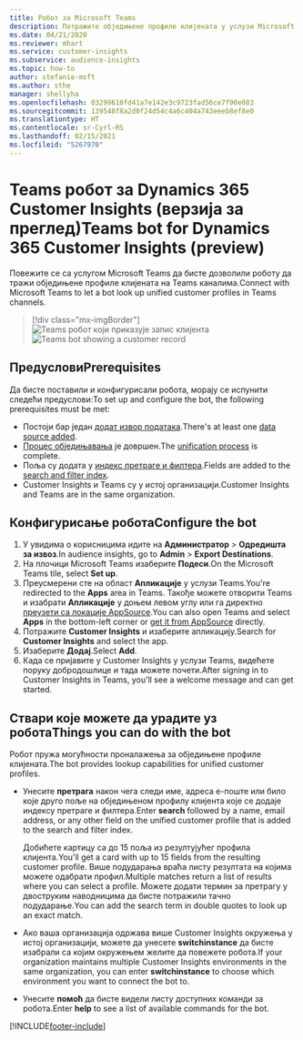 ```yaml
---
title: Робот за Microsoft Teams
description: Потражите обједињене профиле клијената у услузи Microsoft Teams уз помоћ робота.
ms.date: 04/21/2020
ms.reviewer: mhart
ms.service: customer-insights
ms.subservice: audience-insights
ms.topic: how-to
author: stefanie-msft
ms.author: sthe
manager: shellyha
ms.openlocfilehash: 03299610fd41a7e142e3c9723fad56ce7f90e083
ms.sourcegitcommit: 139548f8a2d0f24d54c4a6c404a743eeeb8ef8e0
ms.translationtype: HT
ms.contentlocale: sr-Cyrl-RS
ms.lasthandoff: 02/15/2021
ms.locfileid: "5267970"
---
```

# <a name="teams-bot-for-dynamics-365-customer-insights-preview"></a><span data-ttu-id="38a0f-103">Teams робот за Dynamics 365 Customer Insights (верзија за преглед)</span><span class="sxs-lookup"><span data-stu-id="38a0f-103">Teams bot for Dynamics 365 Customer Insights (preview)</span></span>

<span data-ttu-id="38a0f-104">Повежите се са услугом Microsoft Teams да бисте дозволили роботу да тражи обједињене профиле клијената на Teams каналима.</span><span class="sxs-lookup"><span data-stu-id="38a0f-104">Connect with Microsoft Teams to let a bot look up unified customer profiles in Teams channels.</span></span>

> [!div class="mx-imgBorder"]
> <span data-ttu-id="38a0f-105">![Teams робот који приказује запис клијента](media/teams-bot.png "Teams робот који приказује запис клијента")</span><span class="sxs-lookup"><span data-stu-id="38a0f-105">![Teams bot showing a customer record](media/teams-bot.png "Teams bot showing a customer record")</span></span>

## <a name="prerequisites"></a><span data-ttu-id="38a0f-106">Предуслови</span><span class="sxs-lookup"><span data-stu-id="38a0f-106">Prerequisites</span></span>

<span data-ttu-id="38a0f-107">Да бисте поставили и конфигурисали робота, морају се испунити следећи предуслови:</span><span class="sxs-lookup"><span data-stu-id="38a0f-107">To set up and configure the bot, the following prerequisites must be met:</span></span>

- <span data-ttu-id="38a0f-108">Постоји бар један [додат извор података](data-sources.md).</span><span class="sxs-lookup"><span data-stu-id="38a0f-108">There's at least one [data source added](data-sources.md).</span></span>
- <span data-ttu-id="38a0f-109">[Процес обједињавања](data-unification.md) је довршен.</span><span class="sxs-lookup"><span data-stu-id="38a0f-109">The [unification process](data-unification.md) is complete.</span></span>
- <span data-ttu-id="38a0f-110">Поља су додата у [индекс претраге и филтера](search-filter-index.md).</span><span class="sxs-lookup"><span data-stu-id="38a0f-110">Fields are added to the [search and filter index](search-filter-index.md).</span></span>
- <span data-ttu-id="38a0f-111">Customer Insights и Teams су у истој организацији.</span><span class="sxs-lookup"><span data-stu-id="38a0f-111">Customer Insights and Teams are in the same organization.</span></span>

## <a name="configure-the-bot"></a><span data-ttu-id="38a0f-112">Конфигурисање робота</span><span class="sxs-lookup"><span data-stu-id="38a0f-112">Configure the bot</span></span>

1. <span data-ttu-id="38a0f-113">У увидима о корисницима идите на **Администратор** > **Одредишта за извоз**.</span><span class="sxs-lookup"><span data-stu-id="38a0f-113">In audience insights, go to **Admin** > **Export Destinations**.</span></span>
1. <span data-ttu-id="38a0f-114">На плочици Microsoft Teams изаберите **Подеси**.</span><span class="sxs-lookup"><span data-stu-id="38a0f-114">On the Microsoft Teams tile, select **Set up**.</span></span>
1. <span data-ttu-id="38a0f-115">Преусмерени сте на област **Апликације** у услузи Teams.</span><span class="sxs-lookup"><span data-stu-id="38a0f-115">You're redirected to the **Apps** area in Teams.</span></span> <span data-ttu-id="38a0f-116">Такође можете отворити Teams и изабрати **Апликације** у доњем левом углу или га директно [преузети са локације AppSource](https://go.microsoft.com/fwlink/?linkid=2124104).</span><span class="sxs-lookup"><span data-stu-id="38a0f-116">You can also open Teams and select **Apps** in the bottom-left corner or [get it from AppSource](https://go.microsoft.com/fwlink/?linkid=2124104) directly.</span></span>
1. <span data-ttu-id="38a0f-117">Потражите **Customer Insights** и изаберите апликацију.</span><span class="sxs-lookup"><span data-stu-id="38a0f-117">Search for **Customer Insights** and select the app.</span></span>
1. <span data-ttu-id="38a0f-118">Изаберите **Додај**.</span><span class="sxs-lookup"><span data-stu-id="38a0f-118">Select **Add**.</span></span>
1. <span data-ttu-id="38a0f-119">Када се пријавите у Customer Insights у услузи Teams, видећете поруку добродошлице и тада можете почети.</span><span class="sxs-lookup"><span data-stu-id="38a0f-119">After signing in to Customer Insights in Teams, you'll see a welcome message and can get started.</span></span>

## <a name="things-you-can-do-with-the-bot"></a><span data-ttu-id="38a0f-120">Ствари које можете да урадите уз робота</span><span class="sxs-lookup"><span data-stu-id="38a0f-120">Things you can do with the bot</span></span>

<span data-ttu-id="38a0f-121">Робот пружа могућности проналажења за обједињене профиле клијената.</span><span class="sxs-lookup"><span data-stu-id="38a0f-121">The bot provides lookup capabilities for unified customer profiles.</span></span>

- <span data-ttu-id="38a0f-122">Унесите **претрага** након чега следи име, адреса е-поште или било које друго поље на обједињеном профилу клијента које се додаје индексу претраге и филтера.</span><span class="sxs-lookup"><span data-stu-id="38a0f-122">Enter **search** followed by a name, email address, or any other field on the unified customer profile that is added to the search and filter index.</span></span>

  <span data-ttu-id="38a0f-123">Добићете картицу са до 15 поља из резултујућег профила клијента.</span><span class="sxs-lookup"><span data-stu-id="38a0f-123">You'll get a card with up to 15 fields from the resulting customer profile.</span></span> <span data-ttu-id="38a0f-124">Више подударања враћа листу резултата на којима можете одабрати профил.</span><span class="sxs-lookup"><span data-stu-id="38a0f-124">Multiple matches return a list of results where you can select a profile.</span></span> <span data-ttu-id="38a0f-125">Можете додати термин за претрагу у двоструким наводницима да бисте потражили тачно подударање.</span><span class="sxs-lookup"><span data-stu-id="38a0f-125">You can add the search term in double quotes to look up an exact match.</span></span>

- <span data-ttu-id="38a0f-126">Ако ваша организација одржава више Customer Insights окружења у истој организацији, можете да унесете **switchinstance** да бисте изабрали са којим окружењем желите да повежете робота.</span><span class="sxs-lookup"><span data-stu-id="38a0f-126">If your organization maintains multiple Customer Insights environments in the same organization, you can enter **switchinstance** to choose which environment you want to connect the bot to.</span></span>

- <span data-ttu-id="38a0f-127">Унесите **помоћ** да бисте видели листу доступних команди за робота.</span><span class="sxs-lookup"><span data-stu-id="38a0f-127">Enter **help** to see a list of available commands for the bot.</span></span>  


[!INCLUDE[footer-include](../includes/footer-banner.md)]